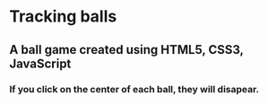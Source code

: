 # Tracking balls
## A ball game created using HTML5, CSS3, JavaScript
### If you click on the center of each ball, they will disapear.
